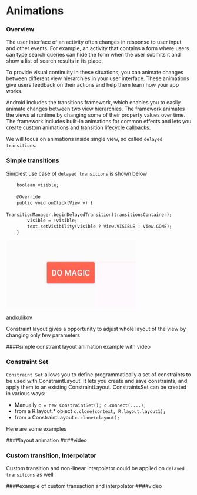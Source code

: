 # Animations

### Overview

The user interface of an activity often changes in response to user input and other events. For example, an activity that contains a form where users can type search queries can hide the form when the user submits it and show a list of search results in its place.

To provide visual continuity in these situations, you can animate changes between different view hierarchies in your user interface. These animations give users feedback on their actions and help them learn how your app works.

Android includes the transitions framework, which enables you to easily animate changes between two view hierarchies. The framework animates the views at runtime by changing some of their property values over time. The framework includes built-in animations for common effects and lets you create custom animations and transition lifecycle callbacks.

We will focus on animations inside single view, so called `delayed transitions`.

### Simple transitions

Simplest use case of `delayed transitions` is shown below

```
    boolean visible;

    @Override
    public void onClick(View v) {
        TransitionManager.beginDelayedTransition(transitionsContainer);
        visible = !visible;
        text.setVisibility(visible ? View.VISIBLE : View.GONE);
    }
 ```

![simple animation](../../../../../img/simple-animation.gif)

[andkulikov](https://medium.com/@andkulikov/animate-all-the-things-transitions-in-android-914af5477d50)

Constraint layout gives a opportunity to adjust whole
layout of the view by changing only few parameters

####simple constraint layout animation example with video

### Constraint Set

`Constraint Set` allows you to define programmatically
a set of constraints to be used with ConstraintLayout.
It lets you create and save constraints,
and apply them to an existing ConstraintLayout.
ConstraintsSet can be created in various ways:

* Manually
`c = new ConstraintSet(); c.connect(....);`
* from a R.layout.* object
`c.clone(context, R.layout.layout1);`
* from a ConstraintLayout
`c.clone(clayout);`

Here are some examples

####layout animation
####video

### Custom transition, Interpolator

Custom transition and non-linear interpolator could be applied on `delayed transitions` as well

####example of custom transaction and interpolator
####video